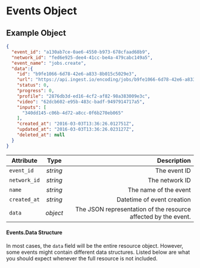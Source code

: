 # Events Object

## Example Object

```json
{
  "event_id": "a130ab7ce-0ae6-4550-b973-678cfaad68b9",
  "network_id": "fed6e925-dee4-41cc-be4a-479cabc149a5",
  "event_name": "jobs.create",
  "data":{
    "id": "b9fe1066-6d78-42e6-a833-8b015c5029e3",
    "url": "https://api.ingest.io/encoding/jobs/b9fe1066-6d78-42e6-a833-8b015c5029e3",
    "status": 0,
    "progress": 0,
    "profile": "2876db3d-ed16-4cf2-af82-98a383009e3c",
    "video": "62dcb602-e95b-483c-badf-9497914717a5",
    "inputs": [
      "340dd145-c06b-4d72-a8cc-0f6b270eb065"
    ],
    "created_at": "2016-03-03T13:36:26.012751Z",
    "updated_at": "2016-03-03T13:36:26.023127Z",
    "deleted_at": null
  }
}
```

| Attribute    | Type     | Description                                                    |
| ------------ |:--------:| --------------------------------------------------------------:|
| `event_id`   | *string* | The event ID                                                   |
| `network_id` | *string* | The network ID                                                 |
| `name`       | *string* | The name of the event                                          |
| `created_at` | *string* | Datetime of event creation                                     |
| `data`       | *object* | The JSON representation of the resource affected by the event. |


#### Events.Data Structure

In most cases, the `data` field will be the entire resource object. However, some events might contain different data structures. Listed below are what you should expect whenever the full resource is not included.
